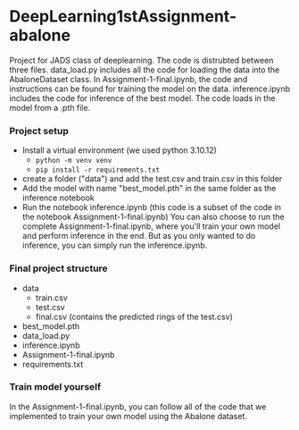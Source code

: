 # DeepLearning1stAssignment-abalone
 Project for JADS class of deeplearning. The code is distrubted  between three files. data_load.py includes all the code for loading the data into the AbaloneDataset class. In Assignment-1-final.ipynb, the code and instructions can be found for training the model on the data. inference.ipynb includes the code for inference of the best model. The code loads in the model from a .pth file.


### Project setup
- Install a virtual environment (we used python 3.10.12)
    - `python -m venv venv`
    - `pip install -r requirements.txt`
- create a folder ("data") and add the test.csv and train.csv in this folder
- Add the model with name "best_model.pth" in the same folder as the inference notebook
- Run the notebook inference.ipynb (this code is a subset of the code in the notebook Assignment-1-final.ipynb) You can also choose to run the complete Assignment-1-final.ipynb, where you'll train your own model and perform inference in the end. But as you only wanted to do inference, you can simply run the inference.ipynb.

### Final project structure
- data
    - train.csv
    - test.csv
    - final.csv (contains the predicted rings of the test.csv)
- best_model.pth
- data_load.py
- inference.ipynb
- Assignment-1-final.ipynb
- requirements.txt


### Train model yourself
In the Assignment-1-final.ipynb, you can follow all of the code that we implemented to train your own model using the Abalone dataset.

